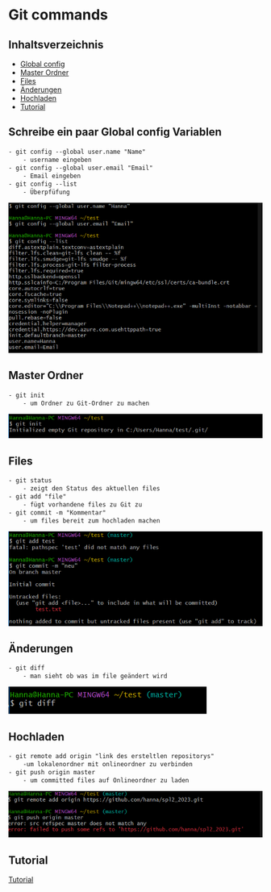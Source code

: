 # Git commands

## Inhaltsverzeichnis

- [Global config](#schreibeeinpaarglobalconfigvariablen)
- [Master Ordner](#masterordner)
- [Files](#files)
- [Änderungen](#änderungen)
- [Hochladen](#hochladen)
- [Tutorial](#tutorial)



<a name="schreibeeinpaarglobalconfigvariablen"></a>
## Schreibe ein paar Global config Variablen
```
- git config --global user.name "Name"
	- username eingeben
- git config --global user.email "Email"
	- Email eingeben
- git config --list 
	- Überpfüfung
```
![Global config Variablen](https://github.com/hanna220032/spl2_2023/blob/master/README/git%20config.png?raw=true)

<a name="masterordner"></a>
## Master Ordner
```
- git init
	- um Ordner zu Git-Ordner zu machen
```	
![Master Ordner erstellen](https://github.com/hanna220032/spl2_2023/blob/master/README/master%20ordner.png?raw=true)

<a name="files"></a>
## Files
```
- git status
	- zeigt den Status des aktuellen files
- git add "file"
	- fügt vorhandene files zu Git zu
- git commit -m "Kommentar"
	- um files bereit zum hochladen machen
```
![Files erstellen](https://github.com/hanna220032/spl2_2023/blob/master/README/Files.png?raw=true)

<a name="änderungen"></a>
## Änderungen
```
- git diff
	- man sieht ob was im file geändert wird
```
![kann man sehen ob etwas geändeet wurde.](https://github.com/hanna220032/spl2_2023/blob/master/README/aenderungen.png?raw=true)

<a name="hochladen"></a>
## Hochladen
```
- git remote add origin "link des ersteltlen repositorys"
	-um lokalenordner mit onlineordner zu verbinden
- git push origin master
	- um committed files auf Onlineordner zu laden
```
![Hochladen](https://github.com/hanna220032/spl2_2023/blob/master/README/hochladen.png?raw=true)
<a name="tutorial"></a>
## Tutorial

[Tutorial](https://www.simplilearn.com/tutorials/git-tutorial/what-is-git)